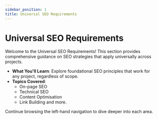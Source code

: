 ```yaml
---
sidebar_position: 1
title: Universal SEO Requirements
---
```


# Universal SEO Requirements

Welcome to the Universal SEO Requirements! This section provides comprehensive guidance on SEO strategies that apply universally across projects.

- **What You'll Learn**: Explore foundational SEO principles that work for any project, regardless of scope.
- **Topics Covered**:
  - On-page SEO
  - Technical SEO
  - Content Optimisation
  - Link Building and more.

Continue browsing the left-hand navigation to dive deeper into each area.
